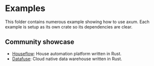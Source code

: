# Examples

This folder contains numerous example showing how to use axum. Each example is
setup as its own crate so its dependencies are clear.

## Community showcase

- [Houseflow](https://github.com/gbaranski/houseflow): House automation platform written in Rust.
- [Datafuse](https://github.com/datafuselabs/datafuse): Cloud native data warehouse written in Rust.
